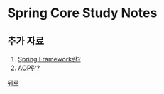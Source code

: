 # Spring Core Study Notes
## 추가 자료
1. [Spring Framework란?](SpringFramework.md)
2. [AOP란?](AOP.md)

[뒤로](../Spring.md)
